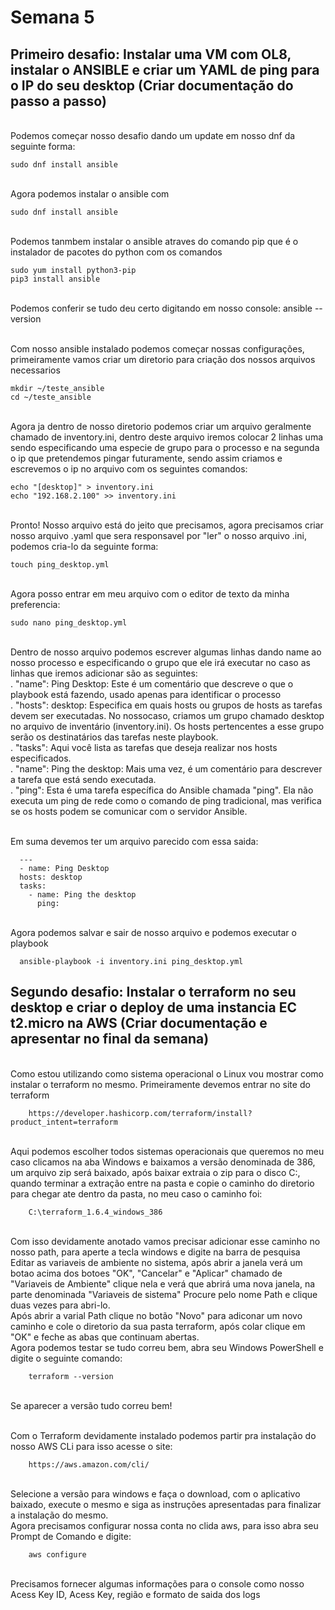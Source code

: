 # Semana 5
## Primeiro desafio: Instalar uma VM com OL8, instalar o ANSIBLE e criar um YAML de ping para o IP do seu desktop (Criar documentação do passo a passo)
<br> Podemos começar nosso desafio dando um update em nosso dnf da seguinte forma:

    sudo dnf install ansible  
<br> Agora podemos instalar o ansible com 

    sudo dnf install ansible
<br> Podemos tanmbem instalar o ansible atraves do comando pip que é o instalador de pacotes do python com os comandos

    sudo yum install python3-pip
    pip3 install ansible    
<br> Podemos conferir se tudo deu certo digitando em nosso console: ansible --version

<br> Com nosso ansible instalado podemos começar nossas configurações, primeiramente vamos criar um diretorio para criação dos nossos arquivos necessarios

    mkdir ~/teste_ansible
    cd ~/teste_ansible
<br> Agora ja dentro de nosso diretorio podemos criar um arquivo geralmente chamado de inventory.ini, dentro deste arquivo iremos colocar 2 linhas uma sendo especificando uma especie de grupo para o processo e na segunda o ip que pretendemos pingar futuramente, sendo assim criamos e escrevemos o ip no arquivo com os seguintes comandos: 

    echo "[desktop]" > inventory.ini
    echo "192.168.2.100" >> inventory.ini
<br> Pronto! Nosso arquivo está do jeito que precisamos, agora precisamos criar nosso arquivo .yaml que sera responsavel por "ler" o nosso arquivo .ini, podemos cria-lo da seguinte forma: 

    touch ping_desktop.yml    
<br> Agora posso entrar em meu arquivo com o editor de texto da minha preferencia:

    sudo nano ping_desktop.yml
<br> Dentro de nosso arquivo podemos escrever algumas linhas dando name ao nosso processo e especificando o grupo que ele irá executar no caso as linhas que iremos adicionar são as seguintes:
<br> . "name": Ping Desktop: Este é um comentário que descreve o que o playbook está fazendo, usado apenas para identificar o processo
<br> . "hosts": desktop: Especifica em quais hosts ou grupos de hosts as tarefas devem ser executadas. No nossocaso, criamos um grupo chamado desktop no arquivo de inventário (inventory.ini). Os hosts pertencentes a esse grupo serão os destinatários das tarefas neste playbook.
<br> . "tasks": Aqui você lista as tarefas que deseja realizar nos hosts especificados.
<br> . "name": Ping the desktop: Mais uma vez, é um comentário para descrever a tarefa que está sendo executada.
<br> . "ping": Esta é uma tarefa específica do Ansible chamada "ping". Ela não executa um ping de rede como o comando de ping tradicional, mas verifica se os hosts podem se comunicar com o servidor Ansible.

<br> Em suma devemos ter um arquivo parecido com essa saida:

      ---
      - name: Ping Desktop
      hosts: desktop
      tasks:
        - name: Ping the desktop
          ping:

<br> Agora podemos salvar e sair de nosso arquivo e podemos executar o playbook

      ansible-playbook -i inventory.ini ping_desktop.yml


## Segundo desafio: Instalar o terraform no seu desktop e criar o deploy de uma instancia EC t2.micro na AWS (Criar documentação e apresentar no final da semana)
<br> Como estou utilizando como sistema operacional o Linux vou mostrar como instalar o terraform no mesmo. Primeiramente devemos entrar no site do terraform

        https://developer.hashicorp.com/terraform/install?product_intent=terraform
<br> Aqui podemos escolher todos sistemas operacionais que queremos no meu caso clicamos na aba Windows e baixamos a versão denominada de 386, um arquivo zip será baixado, após baixar extraia o zip para o disco C:, quando terminar a extração entre na pasta e copie o caminho do diretorio para chegar ate dentro da pasta, no meu caso o caminho foi: 

        C:\terraform_1.6.4_windows_386
<br> Com isso devidamente anotado vamos precisar adicionar esse caminho no nosso path, para aperte a tecla windows e digite na barra de pesquisa Editar as variaveis de ambiente no sistema, após abrir a janela verá um botao acima dos botoes "OK", "Cancelar" e "Aplicar" chamado de "Variaveis de Ambiente" clique nela e verá que abrirá uma nova janela, na parte denominada "Variaveis de sistema" Procure pelo nome Path e clique duas vezes para abri-lo.
<br> Após abrir a varial Path clique no botão "Novo" para adiconar um novo caminho e cole o diretorio da sua pasta terraform, após colar clique em "OK" e feche as abas que continuam abertas.
<br> Agora podemos testar se tudo correu bem, abra seu Windows PowerShell e digite o seguinte comando:

        terraform --version
<br> Se aparecer a versão tudo correu bem!


<br> Com o Terraform devidamente instalado podemos partir pra instalação do nosso AWS CLi para isso acesse o site: 

        https://aws.amazon.com/cli/        
<br> Selecione a versão para windows e faça o download, com o aplicativo baixado, execute o mesmo e siga as instruções apresentadas para finalizar a instalação do mesmo.
<br> Agora precisamos configurar nossa conta no clida aws, para isso abra seu Prompt de Comando e digite: 

        aws configure
<br> Precisamos fornecer algumas informações para o console como nosso Acess Key ID, Acess Key, região e formato de saida dos logs
<br>
<br>
<br>
<br>
<br>
<br>
<br>
<br>
<br>
<br>
<br>
<br>
<br>
<br>
<br>
<br>
<br>
<br>
<br>
<br>
<br>
<br>
<br>
<br>
